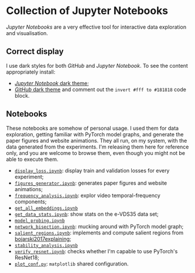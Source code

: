 # Collection of Jupyter Notebooks

*Jupyter Notebooks* are a very effective tool for interactive data exploration and visualisation.

## Correct display

I use dark styles for both *GitHub* and *Jupyter Notebook*.
To see the content appropriately install:

 - [*Jupyter Notebook* dark theme](https://userstyles.org/styles/98208/jupyter-notebook-dark-originally-from-ipython);
 - [*GitHub* dark theme](https://userstyles.org/styles/37035/github-dark) and comment out the `invert #fff to #181818` code block.

## Notebooks

These notebooks are somehow of personal usage.
I used them for data exploration, getting familiar with PyTorch model graphs, and generate the paper figures and website animations.
They all run, on my system, with the data generated from the experiments.
I'm releasing them here for reference only, and you are welcome to browse them, even though you might not be able to execute them.

 - [`display_loss.ipynb`](display_loss.ipynb): display train and validation losses for every experiment;
 - [`figures_generator.ipynb`](figures_generator.ipynb): generates paper figures and website animations;
 - [`frequency_analysis.ipynb`](frequency_analysis.ipynb): explor video temporal-frequency components;
 - [`get_all_embeddings.ipynb`](get_all_embeddings.ipynb)
 - [`get_data_stats.ipynb`](get_data_stats.ipynb): show stats on the e-VDS35 data set;
 - [`model_probing.ipynb`](model_probing.ipynb)
 - [`network_bisection.ipynb`](network_bisection.ipynb): mucking around with PyTorch model graph;
 - [`salient_regions.ipynb`](salient_regions.ipynb): implements and compute salient regions from [bojarski2017explaining](https://arxiv.org/abs/1704.07911);
 - [`stability_analysis.ipynb`](stability_analysis.ipynb)
 - [`verify_resnet.ipynb`](verify_resnet.ipynb): checks whether I'm capable to use PyTorch's ResNet18;
 - [`plot_conf.py`](plot_conf.py): `matplotlib` shared configuration.
